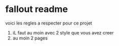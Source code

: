 # fallout readme

voici les regles a respecter pour ce projet

1. iL faut au moin avec 2 style que vous avez creer 
2. au moin 2 pages 
